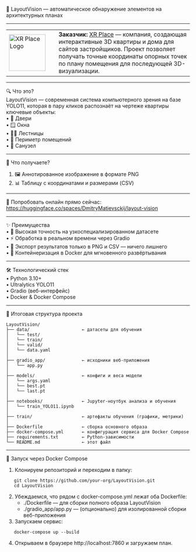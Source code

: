 🚀 LayoutVision — автоматическое обнаружение элементов на архитектурных планах  

---

<table>
<tr>
<td width="120"><img src="https://xrplace.io/images/tild3265-3934-4332-b136-336334653833__logo_white_1.png" width="100" alt="XR Place Logo"></td>
<td>
<b>Заказчик:</b> <a href="https://xrplace.io">XR Place</a> — компания, создающая интерактивные 3D квартиры и дома для сайтов застройщиков. Проект позволяет получать точные координаты опорных точек по плану помещения для последующей 3D-визуализации.
</td>
</tr>
</table>

---

🔍 Что это?  
LayoutVision — современная система компьютерного зрения на базе YOLO11, которая в пару кликов распознаёт на чертеже квартиры ключевые объекты:  
• 🚪 Двери  
• 🪟 Окна  
• 🏃‍♂️ Лестницы  
• 📐 Периметр помещений  
• 🚽 Санузел  

---

🎁 Что получаете?  
1. 🖼 Аннотированное изображение в формате PNG  
2. 📊 Таблицу с координатами и размерами (CSV)  

--- 

🔗 Попробовать онлайн прямо сейчас:  
https://huggingface.co/spaces/DmitryMatievsckij/layout-vision

--- 

✨ Преимущества  
• 🎯 Высокая точность на узкоспециализированном датасете  
• ⚡️ Обработка в реальном времени через Gradio  
• 💾 Экспорт результатов только в PNG и CSV — ничего лишнего  
• 🐳 Контейнеризация в Docker для мгновенного развёртывания  

---  

🛠 Технологический стек  
• Python 3.10+  
• Ultralytics YOLO11  
• Gradio (веб-интерфейс)  
• Docker & Docker Compose  

---

📂 Итоговая структура проекта  
```
LayoutVision/
├── data/                    ← датасеты для обучения 
│   └── test/
│   └── train/
│   └── valid/
│   └── data.yaml
│
├── gradio_app/              ← исходники веб-приложения  
│   └── app.py 
│
├── models/                  ← конфиги и веса модели  
│   └── args.yaml
│   └── best.pt
│   └── last.pt
│
├── notebooks/               ← Jupyter-ноутбук анализа и обучения  
│   └── train_YOLO11.ipynb  
│
├── train/                   ← артефакты обучения (графики, метрики)   
│
├── Dockerfile               ← сборка основного образа  
├── docker-compose.yml       ← конфигурация сервиса для Docker Compose  
├── requirements.txt         ← Python-зависимости  
└── README.md                ← этот файл  
```

---

🐳 Запуск через Docker Compose  

1. Клонируем репозиторий и переходим в папку:  
   
```
   git clone https://github.com/your-org/LayoutVision.git
   cd LayoutVision
   ```
  
2. Убеждаемся, что рядом с docker-compose.yml лежат оба Dockerfile:  
   - ./Dockerfile — для сборки полного образа LayoutVision  
   - ./gradio_app/app.py — (опционально) для изолированной сборки веб-приложения  
3. Запускаем сервис:  
   
```
   docker-compose up --build
   ```
  
4. Открываем в браузере http://localhost:7860 и загружаем план.

